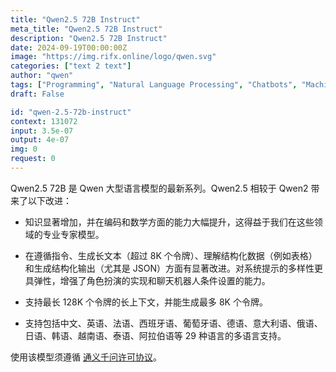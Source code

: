 ```yaml
---
title: "Qwen2.5 72B Instruct"
meta_title: "Qwen2.5 72B Instruct"
description: "Qwen2.5 72B Instruct"
date: 2024-09-19T00:00:00Z
image: "https://img.rifx.online/logo/qwen.svg"
categories: ["text 2 text"]
author: "qwen"
tags: ["Programming", "Natural Language Processing", "Chatbots", "Machine Learning", "Data Science"]
draft: False

id: "qwen-2.5-72b-instruct"
context: 131072
input: 3.5e-07
output: 4e-07
img: 0
request: 0
---
```


Qwen2.5 72B 是 Qwen 大型语言模型的最新系列。Qwen2.5 相较于 Qwen2 带来了以下改进：

- 知识显著增加，并在编码和数学方面的能力大幅提升，这得益于我们在这些领域的专业专家模型。

- 在遵循指令、生成长文本（超过 8K 个令牌）、理解结构化数据（例如表格）和生成结构化输出（尤其是 JSON）方面有显著改进。对系统提示的多样性更具弹性，增强了角色扮演的实现和聊天机器人条件设置的能力。

- 支持最长 128K 个令牌的长上下文，并能生成最多 8K 个令牌。

- 支持包括中文、英语、法语、西班牙语、葡萄牙语、德语、意大利语、俄语、日语、韩语、越南语、泰语、阿拉伯语等 29 种语言的多语言支持。

使用该模型须遵循 [通义千问许可协议](https://huggingface.co/Qwen/Qwen1.5-110B-Chat/blob/main/LICENSE)。

